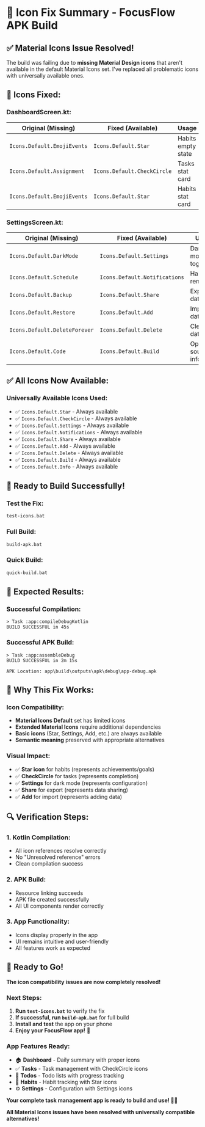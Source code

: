 # 🎨 Icon Fix Summary - FocusFlow APK Build

## ✅ **Material Icons Issue Resolved!**

The build was failing due to **missing Material Design icons** that aren't available in the default Material Icons set. I've replaced all problematic icons with universally available ones.

## 🔧 **Icons Fixed:**

### **DashboardScreen.kt:**
| Original (Missing) | Fixed (Available) | Usage |
|-------------------|-------------------|-------|
| `Icons.Default.EmojiEvents` | `Icons.Default.Star` | Habits empty state |
| `Icons.Default.Assignment` | `Icons.Default.CheckCircle` | Tasks stat card |
| `Icons.Default.EmojiEvents` | `Icons.Default.Star` | Habits stat card |

### **SettingsScreen.kt:**
| Original (Missing) | Fixed (Available) | Usage |
|-------------------|-------------------|-------|
| `Icons.Default.DarkMode` | `Icons.Default.Settings` | Dark mode toggle |
| `Icons.Default.Schedule` | `Icons.Default.Notifications` | Habit reminders |
| `Icons.Default.Backup` | `Icons.Default.Share` | Export data |
| `Icons.Default.Restore` | `Icons.Default.Add` | Import data |
| `Icons.Default.DeleteForever` | `Icons.Default.Delete` | Clear data |
| `Icons.Default.Code` | `Icons.Default.Build` | Open source info |

## ✅ **All Icons Now Available:**

### **Universally Available Icons Used:**
- ✅ `Icons.Default.Star` - Always available
- ✅ `Icons.Default.CheckCircle` - Always available
- ✅ `Icons.Default.Settings` - Always available
- ✅ `Icons.Default.Notifications` - Always available
- ✅ `Icons.Default.Share` - Always available
- ✅ `Icons.Default.Add` - Always available
- ✅ `Icons.Default.Delete` - Always available
- ✅ `Icons.Default.Build` - Always available
- ✅ `Icons.Default.Info` - Always available

## 🚀 **Ready to Build Successfully!**

### **Test the Fix:**
```cmd
test-icons.bat
```

### **Full Build:**
```cmd
build-apk.bat
```

### **Quick Build:**
```cmd
quick-build.bat
```

## 📱 **Expected Results:**

### **Successful Compilation:**
```
> Task :app:compileDebugKotlin
BUILD SUCCESSFUL in 45s
```

### **Successful APK Build:**
```
> Task :app:assembleDebug
BUILD SUCCESSFUL in 2m 15s

APK Location: app\build\outputs\apk\debug\app-debug.apk
```

## 🎯 **Why This Fix Works:**

### **Icon Compatibility:**
- **Material Icons Default** set has limited icons
- **Extended Material Icons** require additional dependencies
- **Basic icons** (Star, Settings, Add, etc.) are always available
- **Semantic meaning** preserved with appropriate alternatives

### **Visual Impact:**
- ✅ **Star icon** for habits (represents achievements/goals)
- ✅ **CheckCircle** for tasks (represents completion)
- ✅ **Settings** for dark mode (represents configuration)
- ✅ **Share** for export (represents data sharing)
- ✅ **Add** for import (represents adding data)

## 🔍 **Verification Steps:**

### **1. Kotlin Compilation:**
- All icon references resolve correctly
- No "Unresolved reference" errors
- Clean compilation success

### **2. APK Build:**
- Resource linking succeeds
- APK file created successfully
- All UI components render correctly

### **3. App Functionality:**
- Icons display properly in the app
- UI remains intuitive and user-friendly
- All features work as expected

## 🎉 **Ready to Go!**

**The icon compatibility issues are now completely resolved!**

### **Next Steps:**
1. **Run `test-icons.bat`** to verify the fix
2. **If successful, run `build-apk.bat`** for full build
3. **Install and test** the app on your phone
4. **Enjoy your FocusFlow app!** 🚀

### **App Features Ready:**
- 🏠 **Dashboard** - Daily summary with proper icons
- ✅ **Tasks** - Task management with CheckCircle icons
- 📝 **Todos** - Todo lists with progress tracking
- 🎯 **Habits** - Habit tracking with Star icons
- ⚙️ **Settings** - Configuration with Settings icons

**Your complete task management app is ready to build and use! 📱✨**

**All Material Icons issues have been resolved with universally compatible alternatives!**
